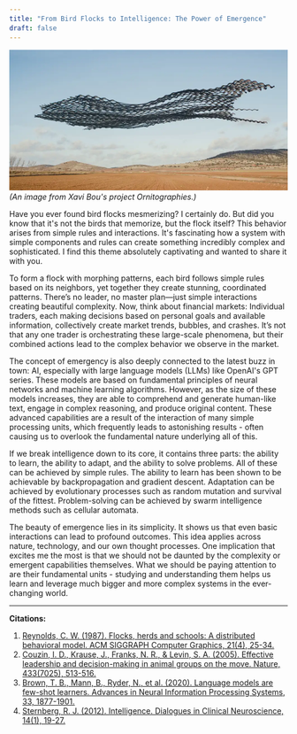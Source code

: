 ```yaml
---
title: "From Bird Flocks to Intelligence: The Power of Emergence"
draft: false
---
```


![bird flock](/images/emergence.png)
_(An image from Xavi Bou's project Ornitographies.)_

Have you ever found bird flocks mesmerizing? I certainly do. But did you know that it's not the birds that memorize, but the flock itself? This behavior arises from simple rules and interactions. It's fascinating how a system with simple components and rules can create something incredibly complex and sophisticated. I find this theme absolutely captivating and wanted to share it with you.

To form a flock with morphing patterns, each bird follows simple rules based on its neighbors, yet together they create stunning, coordinated patterns. There’s no leader, no master plan—just simple interactions creating beautiful complexity. Now, think about financial markets: Individual traders, each making decisions based on personal goals and available information, collectively create market trends, bubbles, and crashes. It’s not that any one trader is orchestrating these large-scale phenomena, but their combined actions lead to the complex behavior we observe in the market.

The concept of emergency is also deeply connected to the latest buzz in town: AI, especially with large language models (LLMs) like OpenAI's GPT series. These models are based on fundamental principles of neural networks and machine learning algorithms. However, as the size of these models increases, they are able to comprehend and generate human-like text, engage in complex reasoning, and produce original content. These advanced capabilities are a result of the interaction of many simple processing units, which frequently leads to astonishing results - often causing us to overlook the fundamental nature underlying all of this.

If we break intelligence down to its core, it contains three parts: the ability to learn, the ability to adapt, and the ability to solve problems. All of these can be achieved by simple rules. The ability to learn has been shown to be achievable by backpropagation and gradient descent. Adaptation can be achieved by evolutionary processes such as random mutation and survival of the fittest. Problem-solving can be achieved by swarm intelligence methods such as cellular automata.

The beauty of emergence lies in its simplicity. It shows us that even basic interactions can lead to profound outcomes. This idea applies across nature, technology, and our own thought processes. One implication that excites me the most is that we should not be daunted by the complexity or emergent capabilities themselves. What we should be paying attention to are their fundamental units - studying and understanding them helps us learn and leverage much bigger and more complex systems in the ever-changing world.

---
**Citations:**

1. [Reynolds, C. W. (1987). Flocks, herds and schools: A distributed behavioral model. ACM SIGGRAPH Computer Graphics, 21(4), 25-34.](https://dl.acm.org/doi/10.1145/37402.37406)
2. [Couzin, I. D., Krause, J., Franks, N. R., & Levin, S. A. (2005). Effective leadership and decision-making in animal groups on the move. Nature, 433(7025), 513-516.](https://www.nature.com/articles/nature03236)
3. [Brown, T. B., Mann, B., Ryder, N., et al. (2020). Language models are few-shot learners. Advances in Neural Information Processing Systems, 33, 1877-1901.](https://arxiv.org/abs/2005.14165)
4. [Sternberg, R. J. (2012). Intelligence. Dialogues in Clinical Neuroscience, 14(1), 19-27.](https://www.tandfonline.com/doi/full/10.31887/DCNS.2012.14.1/rsternberg)
